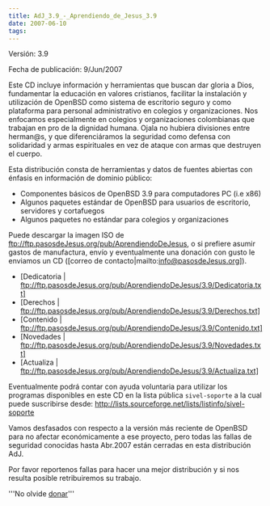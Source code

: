 ```yaml
---
title: AdJ_3.9_-_Aprendiendo_de_Jesus_3.9
date: 2007-06-10
tags:
---
```

Versión: 3.9

Fecha de publicación: 9/Jun/2007

Este CD incluye información y herramientas que buscan dar gloria a Dios, 
fundamentar la educación en valores cristianos, facilitar la instalación 
y utilización de OpenBSD como sistema de escritorio seguro y como 
plataforma para personal administrativo en colegios y organizaciones. 
Nos enfocamos especialmente en colegios y organizaciones colombianas 
que trabajan en pro de la dignidad humana.  Ojala no hubiera divisiones 
entre herman@s, y que diferenciáramos la seguridad como defensa con 
solidaridad y armas espirituales en vez de ataque con armas que destruyen 
el cuerpo. 

Esta distribución consta de herramientas y datos de fuentes abiertas 
con énfasis en información de dominio público:

* Componentes básicos de OpenBSD 3.9 para computadores PC (i.e x86)
* Algunos paquetes estándar de OpenBSD para usuarios de escritorio, servidores
  y cortafuegos
* Algunos paquetes no estándar para colegios y organizaciones 

Puede descargar la imagen ISO de 
<ftp://ftp.pasosdeJesus.org/pub/AprendiendoDeJesus>, 
o si prefiere asumir gastos de manufactura, envío y eventualmente una 
donación con gusto le enviamos un CD 
([correo de contacto|mailto:info@pasosdeJesus.org]).

* [Dedicatoria | ftp://ftp.pasosdeJesus.org/pub/AprendiendoDeJesus/3.9/Dedicatoria.txt]
* [Derechos  | ftp://ftp.pasosdeJesus.org/pub/AprendiendoDeJesus/3.9/Derechos.txt]
* [Contenido | ftp://ftp.pasosdeJesus.org/pub/AprendiendoDeJesus/3.9/Contenido.txt]
* [Novedades | ftp://ftp.pasosdeJesus.org/pub/AprendiendoDeJesus/3.9/Novedades.txt]
* [Actualiza | ftp://ftp.pasosdeJesus.org/pub/AprendiendoDeJesus/3.9/Actualiza.txt]

Eventualmente podrá contar con ayuda voluntaria para utilizar los 
programas disponibles en este CD en la lista pública ```sivel-soporte``` 
a la cual puede suscribirse desde: 
<http://lists.sourceforge.net/lists/listinfo/sivel-soporte>

Vamos desfasados con respecto a la versión más reciente de OpenBSD 
para no afectar económicamente a ese proyecto, pero todas las fallas de 
seguridad conocidas hasta Abr.2007 están cerradas en esta distribución AdJ.


Por favor reportenos fallas para hacer una mejor distribución y si nos resulta 
posible retribuiremos su trabajo.

'''No olvide [donar](Donaciones)'''
